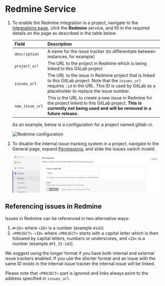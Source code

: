 # Redmine Service

1. To enable the Redmine integration in a project, navigate to the
[Integrations page](project_services.md#accessing-the-project-services), click
the **Redmine** service, and fill in the required details on the page as described
in the table below.

    | Field | Description |
    | ----- | ----------- |
    | `description`   | A name for the issue tracker (to differentiate between instances, for example) |
    | `project_url`   | The URL to the project in Redmine which is being linked to this GitLab project |
    | `issues_url`    | The URL to the issue in Redmine project that is linked to this GitLab project. Note that the `issues_url` requires `:id` in the URL. This ID is used by GitLab as a placeholder to replace the issue number. |
    | `new_issue_url` | This is the URL to create a new issue in Redmine for the project linked to this GitLab project. **This is currently not being used and will be removed in a future release.** |

    As an example, below is a configuration for a project named gitlab-ci.

    ![Redmine configuration](img/redmine_configuration.png)

2. To disable the internal issue tracking system in a project, navigate to the General page, expand [Permissions](../settings/index.md#sharing-and-permissions), and slide the Issues switch invalid.

    ![Issue configuration](img/issue_configuration.png)

## Referencing issues in Redmine

Issues in Redmine can be referenced in two alternative ways:
1. `#<ID>` where `<ID>` is a number (example `#143`)
2. `<PROJECT>-<ID>` where `<PROJECT>` starts with a capital letter which is
  then followed by capital letters, numbers or underscores, and `<ID>` is
  a number (example `API_32-143`).

We suggest using the longer format if you have both internal and external issue trackers enabled. If you use the shorter format and an issue with the same ID exists in the internal issue tracker the internal issue will be linked.

Please note that `<PROJECT>` part is ignored and links always point to the
address specified in `issues_url`.

